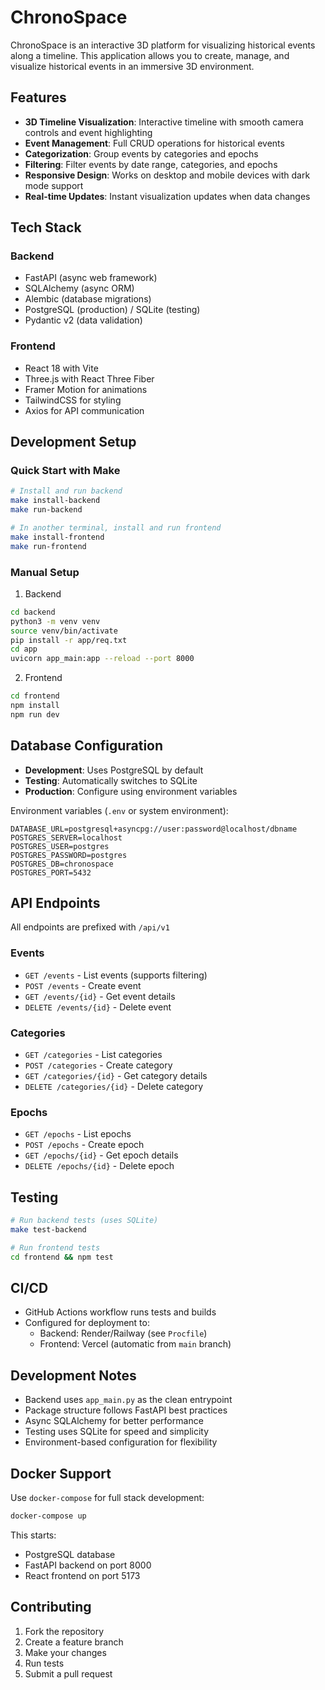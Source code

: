 # ChronoSpace

ChronoSpace is an interactive 3D platform for visualizing historical events along a timeline. This application allows you to create, manage, and visualize historical events in an immersive 3D environment.

## Features

- **3D Timeline Visualization**: Interactive timeline with smooth camera controls and event highlighting
- **Event Management**: Full CRUD operations for historical events
- **Categorization**: Group events by categories and epochs
- **Filtering**: Filter events by date range, categories, and epochs
- **Responsive Design**: Works on desktop and mobile devices with dark mode support
- **Real-time Updates**: Instant visualization updates when data changes

## Tech Stack

### Backend

- FastAPI (async web framework)
- SQLAlchemy (async ORM)
- Alembic (database migrations)
- PostgreSQL (production) / SQLite (testing)
- Pydantic v2 (data validation)

### Frontend

- React 18 with Vite
- Three.js with React Three Fiber
- Framer Motion for animations
- TailwindCSS for styling
- Axios for API communication

## Development Setup

### Quick Start with Make

```bash
# Install and run backend
make install-backend
make run-backend

# In another terminal, install and run frontend
make install-frontend
make run-frontend
```

### Manual Setup

1. Backend

```bash
cd backend
python3 -m venv venv
source venv/bin/activate
pip install -r app/req.txt
cd app
uvicorn app_main:app --reload --port 8000
```

2. Frontend

```bash
cd frontend
npm install
npm run dev
```

## Database Configuration

- **Development**: Uses PostgreSQL by default
- **Testing**: Automatically switches to SQLite
- **Production**: Configure using environment variables

Environment variables (`.env` or system environment):

```
DATABASE_URL=postgresql+asyncpg://user:password@localhost/dbname
POSTGRES_SERVER=localhost
POSTGRES_USER=postgres
POSTGRES_PASSWORD=postgres
POSTGRES_DB=chronospace
POSTGRES_PORT=5432
```

## API Endpoints

All endpoints are prefixed with `/api/v1`

### Events

- `GET /events` - List events (supports filtering)
- `POST /events` - Create event
- `GET /events/{id}` - Get event details
- `DELETE /events/{id}` - Delete event

### Categories

- `GET /categories` - List categories
- `POST /categories` - Create category
- `GET /categories/{id}` - Get category details
- `DELETE /categories/{id}` - Delete category

### Epochs

- `GET /epochs` - List epochs
- `POST /epochs` - Create epoch
- `GET /epochs/{id}` - Get epoch details
- `DELETE /epochs/{id}` - Delete epoch

## Testing

```bash
# Run backend tests (uses SQLite)
make test-backend

# Run frontend tests
cd frontend && npm test
```

## CI/CD

- GitHub Actions workflow runs tests and builds
- Configured for deployment to:
  - Backend: Render/Railway (see `Procfile`)
  - Frontend: Vercel (automatic from `main` branch)

## Development Notes

- Backend uses `app_main.py` as the clean entrypoint
- Package structure follows FastAPI best practices
- Async SQLAlchemy for better performance
- Testing uses SQLite for speed and simplicity
- Environment-based configuration for flexibility

## Docker Support

Use `docker-compose` for full stack development:

```bash
docker-compose up
```

This starts:

- PostgreSQL database
- FastAPI backend on port 8000
- React frontend on port 5173

## Contributing

1. Fork the repository
2. Create a feature branch
3. Make your changes
4. Run tests
5. Submit a pull request
